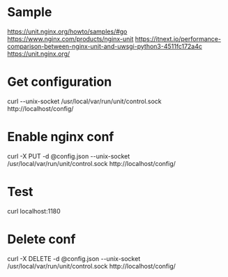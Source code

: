 # Sample
https://unit.nginx.org/howto/samples/#go
https://www.nginx.com/products/nginx-unit
https://itnext.io/performance-comparison-between-nginx-unit-and-uwsgi-python3-4511fc172a4c
https://unit.nginx.org/

# Get configuration
curl    --unix-socket /usr/local/var/run/unit/control.sock http://localhost/config/ 
# Enable nginx conf
curl -X PUT -d @config.json   --unix-socket /usr/local/var/run/unit/control.sock http://localhost/config/ 

# Test
curl localhost:1180

# Delete conf
curl -X DELETE -d @config.json   --unix-socket /usr/local/var/run/unit/control.sock http://localhost/config/ 